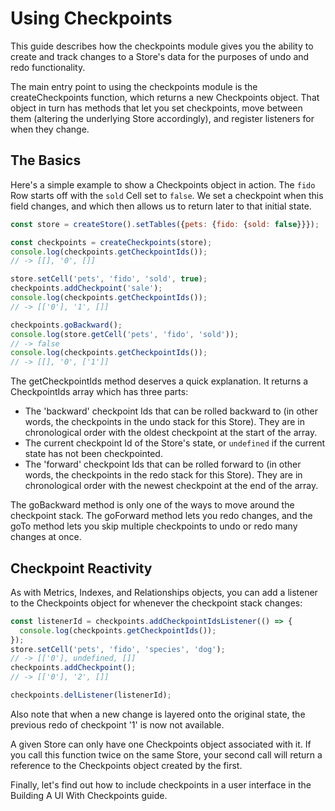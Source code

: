 # Using Checkpoints

This guide describes how the checkpoints module gives you the ability to create
and track changes to a Store's data for the purposes of undo and redo
functionality.

The main entry point to using the checkpoints module is the createCheckpoints
function, which returns a new Checkpoints object. That object in turn has
methods that let you set checkpoints, move between them (altering the underlying
Store accordingly), and register listeners for when they change.

## The Basics

Here's a simple example to show a Checkpoints object in action. The `fido` Row
starts off with the `sold` Cell set to `false`. We set a checkpoint when this
field changes, and which then allows us to return later to that initial state.

```js
const store = createStore().setTables({pets: {fido: {sold: false}}});

const checkpoints = createCheckpoints(store);
console.log(checkpoints.getCheckpointIds());
// -> [[], '0', []]

store.setCell('pets', 'fido', 'sold', true);
checkpoints.addCheckpoint('sale');
console.log(checkpoints.getCheckpointIds());
// -> [['0'], '1', []]

checkpoints.goBackward();
console.log(store.getCell('pets', 'fido', 'sold'));
// -> false
console.log(checkpoints.getCheckpointIds());
// -> [[], '0', ['1']]
```

The getCheckpointIds method deserves a quick explanation. It returns a
CheckpointIds array which has three parts:

- The 'backward' checkpoint Ids that can be rolled backward to (in other words,
  the checkpoints in the undo stack for this Store). They are in chronological
  order with the oldest checkpoint at the start of the array.
- The current checkpoint Id of the Store's state, or `undefined` if the current
  state has not been checkpointed.
- The 'forward' checkpoint Ids that can be rolled forward to (in other words,
  the checkpoints in the redo stack for this Store). They are in chronological
  order with the newest checkpoint at the end of the array.

The goBackward method is only one of the ways to move around the checkpoint
stack. The goForward method lets you redo changes, and the goTo method lets you
skip multiple checkpoints to undo or redo many changes at once.

## Checkpoint Reactivity

As with Metrics, Indexes, and Relationships objects, you can add a listener to
the Checkpoints object for whenever the checkpoint stack changes:

```js
const listenerId = checkpoints.addCheckpointIdsListener(() => {
  console.log(checkpoints.getCheckpointIds());
});
store.setCell('pets', 'fido', 'species', 'dog');
// -> [['0'], undefined, []]
checkpoints.addCheckpoint();
// -> [['0'], '2', []]

checkpoints.delListener(listenerId);
```

Also note that when a new change is layered onto the original state, the
previous redo of checkpoint '1' is now not available.

A given Store can only have one Checkpoints object associated with it. If you
call this function twice on the same Store, your second call will return a
reference to the Checkpoints object created by the first.

Finally, let's find out how to include checkpoints in a user interface in the
Building A UI With Checkpoints guide.
